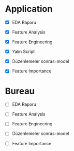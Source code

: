 # Application 

- [x] EDA Raporu
- [x] Feature Analysis
- [x] Feature Engineering
- [x] Yalın Script
- [x] Düzenlemeler sonrası model
- [x] Feature Importance



# Bureau 

- [ ] EDA Raporu
- [ ] Feature Analysis
- [ ] Feature Engineering
- [ ] Düzenlemeler sonrası model
- [ ] Feature Importance





